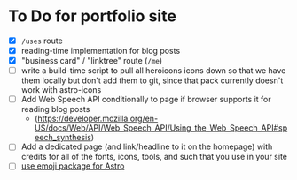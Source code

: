 # To Do for portfolio site

- [x] `/uses` route
- [x] reading-time implementation for blog posts
- [x] "business card" / "linktree" route (`/me`)
- [ ] write a build-time script to pull all heroicons icons down so that we have them locally but
      don't add them to git, since that pack currently doesn't work with astro-icons
- [ ] Add Web Speech API conditionally to page if browser supports it for reading blog posts
  - (https://developer.mozilla.org/en-US/docs/Web/API/Web_Speech_API/Using_the_Web_Speech_API#speech_synthesis)
- [ ] Add a dedicated page (and link/headline to it on the homepage) with credits for all of the fonts, icons, tools, and such that you use in your site
- [ ] [use emoji package for Astro](https://github.com/seanmcp/astro-emoji#readme)
